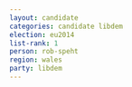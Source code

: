 ```yaml
---
layout: candidate
categories: candidate libdem
election: eu2014
list-rank: 1
person: rob-speht
region: wales
party: libdem
---
```

